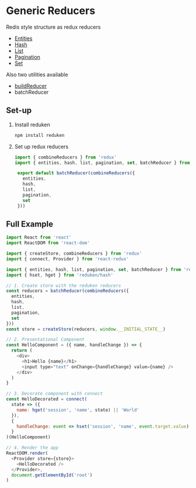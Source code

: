 # Generic Reducers

Redis style structure as redux reducers

- [Entities](src/entities/README.md)
- [Hash](src/hash/README.md)
- [List](src/list/README.md)
- [Pagination](src/pagination/README.md)
- [Set](src/set/README.md)

Also two utilities available

- [buildReducer](src/lib/buildReducer.js)
- batchReducer

## Set-up

1. Install reduken
   ```bash
   npm install reduken
   ```
2. Set up redux reducers
   ```js
   import { combineReducers } from 'redux'
   import { entities, hash, list, pagination, set, batchReducer } from 'reduken'

    export default batchReducer(combineReducers({
      entities,
      hash,
      list,
      pagination,
      set
    }))
    ```

## Full Example

```js
import React from 'react'
import ReactDOM from 'react-dom'

import { createStore, combineReducers } from 'redux'
import { connect, Provider } from 'react-redux'

import { entities, hash, list, pagination, set, batchReducer } from 'reduken'
import { hset, hget } from 'reduken/hash'

// 1. Create store with the reduken reducers
const reducers = batchReducer(combineReducers({
  entities,
  hash,
  list,
  pagination,
  set
}))
const store = createStore(reducers, window.__INITIAL_STATE__)

// 2. Presentational Component
const HelloComponent = ({ name, handleChange }) => {
  return (
    <div>
      <h1>Hello {name}</h1>
      <input type="text" onChange={handleChange} value={name} />
    </div>
  )
}

// 3. Decorate component with connect
const HelloDecorated = connect(
  state => ({
    name: hget('session', 'name', state) || 'World'
  }),
  {
    handleChange: event => hset('session', 'name', event.target.value)
  }
)(HelloComponent)

// 4. Render the app
ReactDOM.render(
  <Provider store={store}>
    <HelloDecorated />
  </Provider>,
  document.getElementById('root')
)
```
